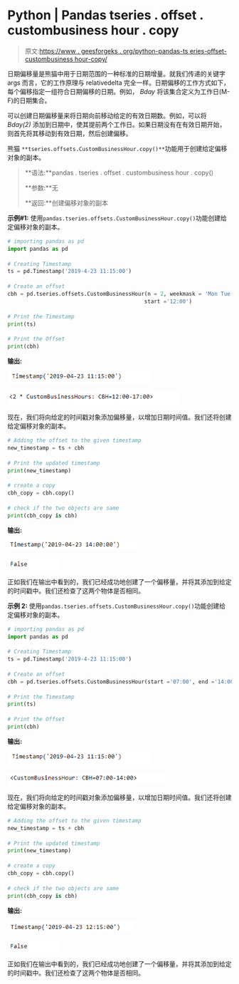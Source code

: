 # Python | Pandas tseries . offset . custombusiness hour . copy

> 原文:[https://www . geesforgeks . org/python-pandas-ts eries-offset-custombusiness hour-copy/](https://www.geeksforgeeks.org/python-pandas-tseries-offsets-custombusinesshour-copy/)

日期偏移量是熊猫中用于日期范围的一种标准的日期增量。就我们传递的关键字 args 而言，它的工作原理与 relativedelta 完全一样。日期偏移的工作方式如下，每个偏移指定一组符合日期偏移的日期。例如， *Bday* 将该集合定义为工作日(M-F)的日期集合。

可以创建日期偏移量来将日期向前移动给定的有效日期数。例如，可以将 *Bday(2)* 添加到日期中，使其提前两个工作日。如果日期没有在有效日期开始，则首先将其移动到有效日期，然后创建偏移。

熊猫 `**tseries.offsets.CustomBusinessHour.copy()**`功能用于创建给定偏移对象的副本。

> **语法:**pandas . tseries . offset . custombusiness hour . copy()
> 
> **参数:**无
> 
> **返回:**创建偏移对象的副本

**示例#1:** 使用`pandas.tseries.offsets.CustomBusinessHour.copy()`功能创建给定偏移对象的副本。

```py
# importing pandas as pd
import pandas as pd

# Creating Timestamp
ts = pd.Timestamp('2019-4-23 11:15:00')

# Create an offset
cbh = pd.tseries.offsets.CustomBusinessHour(n = 2, weekmask = 'Mon Tue Wed Thu',
                                           start ='12:00')

# Print the Timestamp
print(ts)

# Print the Offset
print(cbh)
```

**输出:**

![](img/e0dfb84ec590773846b3cb253771ae92.png)

![](img/4a18519f44fcbd1022ab3d34ee6834a3.png)

现在，我们将向给定的时间戳对象添加偏移量，以增加日期时间值。我们还将创建给定偏移对象的副本。

```py
# Adding the offset to the given timestamp
new_timestamp = ts + cbh

# Print the updated timestamp
print(new_timestamp)

# create a copy
cbh_copy = cbh.copy()

# check if the two objects are same
print(cbh_copy is cbh)
```

**输出:**

![](img/a30fa80851ee6ae90dbb5c876ec32328.png)

![](img/afbf46c214cef2368ba867567d8533ed.png)

正如我们在输出中看到的，我们已经成功地创建了一个偏移量，并将其添加到给定的时间戳中。我们还检查了这两个物体是否相同。

**示例 2:** 使用`pandas.tseries.offsets.CustomBusinessHour.copy()`功能创建给定偏移对象的副本。

```py
# importing pandas as pd
import pandas as pd

# Creating Timestamp
ts = pd.Timestamp('2019-4-23 11:15:00')

# Create an offset
cbh = pd.tseries.offsets.CustomBusinessHour(start ='07:00', end ='14:00')

# Print the Timestamp
print(ts)

# Print the Offset
print(cbh)
```

**输出:**

![](img/e0dfb84ec590773846b3cb253771ae92.png)

![](img/32e224c371cc0f205d6d43ed7ea7995b.png)

现在，我们将向给定的时间戳对象添加偏移量，以增加日期时间值。我们还将创建给定偏移对象的副本。

```py
# Adding the offset to the given timestamp
new_timestamp = ts + cbh

# Print the updated timestamp
print(new_timestamp)

# create a copy
cbh_copy = cbh.copy()

# check if the two objects are same
print(cbh_copy is cbh)
```

**输出:**

![](img/df360b6011955f9fe78ba406d14502d2.png)

![](img/afbf46c214cef2368ba867567d8533ed.png)

正如我们在输出中看到的，我们已经成功地创建了一个偏移量，并将其添加到给定的时间戳中。我们还检查了这两个物体是否相同。